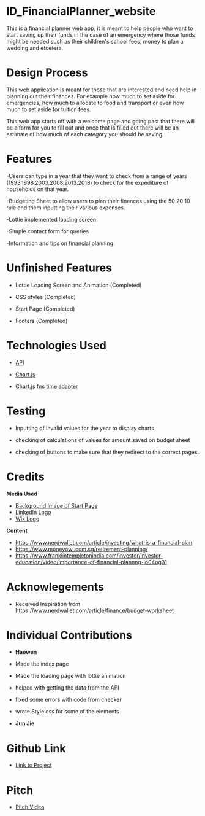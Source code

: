 # ID_FinancialPlanner_website
This is a financial planner web app, it is meant to help people who want to start saving up their funds in the case of an emergency where those funds might be needed such as their children's school fees, money to plan a wedding and etcetera.

# Design Process
This web application is meant for those that are interested and need help in planning out their finances. For example how much to set aside for emergencies, how much to allocate to food and transport or even how much to set aside for tuition fees. 

This web app starts off with a welcome page and going past that there will be a form for you to fill out and once that is filled out there will be an estimate of how much of each category you should be saving.

# Features
-Users can type in a year that they want to check from a range of years (1993,1998,2003,2008,2013,2018) to check for the expediture of households on that year.

-Budgeting Sheet to allow users to plan their finances using the 50 20 10 rule and them inputting their various expenses.

-Lottie implemented loading screen

-Simple contact form for queries

-Information and tips on financial planning

# Unfinished Features
- Lottie Loading Screen and Animation (Completed)

- CSS styles (Completed)

- Start Page (Completed)

- Footers (Completed)

# Technologies Used
- [API](https://www.tablebuilder.singstat.gov.sg/publicfacing/rest/timeseries/tabledata/17057)

- [Chart.js](https://www.jsdelivr.com/package/npm/chart.js)

- [Chart.js fns time adapter](https://github.com/chartjs/chartjs-adapter-date-fns)


# Testing
- Inputting of invalid values for the year to display charts

- checking of calculations of values for amount saved on budget sheet

- checking of buttons to make sure that they redirect to the correct pages.

# Credits

 **Media Used**
  - [Background Image of Start Page](https://wallpaperaccess.com/finance)
  - [LinkedIn Logo](https://www.flaticon.com/free-icon/linkedin_174857)
  - [Wix Logo](https://www.facebook.com/wix/photos/a.487548310428/10157360484775429/)

  **Content**
   - https://www.nerdwallet.com/article/investing/what-is-a-financial-plan
   - https://www.moneyowl.com.sg/retirement-planning/
   - https://www.franklintempletonindia.com/investor/investor-education/video/importance-of-financial-plannng-io04og31


# Acknowlegements
 - Received Inspiration from https://www.nerdwallet.com/article/finance/budget-worksheet


# Individual Contributions
 - **Haowen**
  - Made the index page
  - Made the loading page with lottie animation
  - helped with getting the data from the API
  - fixed some errors with code from checker
  - wrote Style css for some of the elements

- **Jun Jie**

# Github Link
- [Link to Project](https://haowengan.github.io/ID_FinancialPlanner_WebApp)

# Pitch
- [Pitch Video](https://drive.google.com/file/d/1_ujxemfMxU6S-60KQFdv9rzAaNjmOErw/view?usp=sharing)

